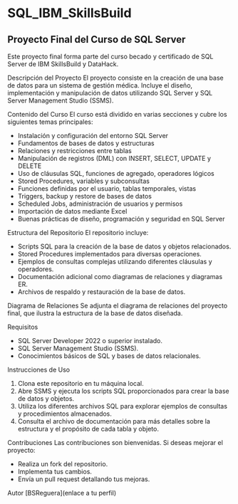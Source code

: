 # SQL_IBM_SkillsBuild

## Proyecto Final del Curso de SQL Server
Este proyecto final forma parte del curso becado y certificado de SQL Server de IBM SkillsBuild y DataHack.

Descripción del Proyecto
El proyecto consiste en la creación de una base de datos para un sistema de gestión médica. Incluye el diseño, implementación y manipulación de datos utilizando SQL Server y SQL Server Management Studio (SSMS).

Contenido del Curso
El curso está dividido en varias secciones y cubre los siguientes temas principales:
- Instalación y configuración del entorno SQL Server
- Fundamentos de bases de datos y estructuras
- Relaciones y restricciones entre tablas
- Manipulación de registros (DML) con INSERT, SELECT, UPDATE y DELETE
- Uso de cláusulas SQL, funciones de agregado, operadores lógicos
- Stored Procedures, variables y subconsultas
- Funciones definidas por el usuario, tablas temporales, vistas
- Triggers, backup y restore de bases de datos
- Scheduled Jobs, administración de usuarios y permisos
- Importación de datos mediante Excel
- Buenas prácticas de diseño, programación y seguridad en SQL Server

Estructura del Repositorio
El repositorio incluye:
- Scripts SQL para la creación de la base de datos y objetos relacionados.
- Stored Procedures implementados para diversas operaciones.
- Ejemplos de consultas complejas utilizando diferentes cláusulas y operadores.
- Documentación adicional como diagramas de relaciones y diagramas ER.
- Archivos de respaldo y restauración de la base de datos.

Diagrama de Relaciones
Se adjunta el diagrama de relaciones del proyecto final, que ilustra la estructura de la base de datos diseñada.

Requisitos
- SQL Server Developer 2022 o superior instalado.
- SQL Server Management Studio (SSMS).
- Conocimientos básicos de SQL y bases de datos relacionales.
  
Instrucciones de Uso
1. Clona este repositorio en tu máquina local.
2. Abre SSMS y ejecuta los scripts SQL proporcionados para crear la base de datos y objetos.
3. Utiliza los diferentes archivos SQL para explorar ejemplos de consultas y procedimientos almacenados.
4. Consulta el archivo de documentación para más detalles sobre la estructura y el propósito de cada tabla y objeto.
   
Contribuciones
Las contribuciones son bienvenidas. Si deseas mejorar el proyecto:
- Realiza un fork del repositorio.
- Implementa tus cambios.
- Envía un pull request detallando tus mejoras.
  
Autor
[BSReguera](enlace a tu perfil)

